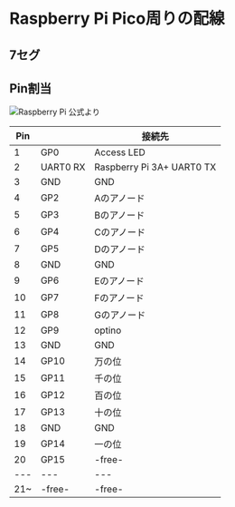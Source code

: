 # Raspberry Pi Pico周りの配線

## 7セグ

## Pin割当

![Raspberry Pi 公式より](https://www.raspberrypi.com/documentation/microcontrollers/images/pico-pinout.svg)

| Pin |          | 接続先                    |
| --- | ---      | ---                       |
|  1  | GP0      | Access LED                |
|  2  | UART0 RX | Raspberry Pi 3A+ UART0 TX |
|  3  | GND      | GND                       |
|  4  | GP2      | Aのアノード               |
|  5  | GP3      | Bのアノード               |
|  6  | GP4      | Cのアノード               |
|  7  | GP5      | Dのアノード               |
|  8  | GND      | GND                       |
|  9  | GP6      | Eのアノード               |
| 10  | GP7      | Fのアノード               |
| 11  | GP8      | Gのアノード               |
| 12  | GP9      | optino                    |
| 13  | GND      | GND                       |
| 14  | GP10     | 万の位                    |
| 15  | GP11     | 千の位                    |
| 16  | GP12     | 百の位                    |
| 17  | GP13     | 十の位                    |
| 18  | GND      | GND                       |
| 19  | GP14     | 一の位                    |
| 20  | GP15     | -free-                    |
| --- | ---      | ---                       |
| 21~ | -free-   | -free-                    |
